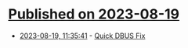 # [Published on 2023-08-19](index.md)

* [2023-08-19, 11:35:41](https://lobste.rs/s/pydlsz/quick_dbus_fix) - [Quick DBUS Fix](https://vermaden.wordpress.com/2023/08/19/quick-dbus-fix/)
